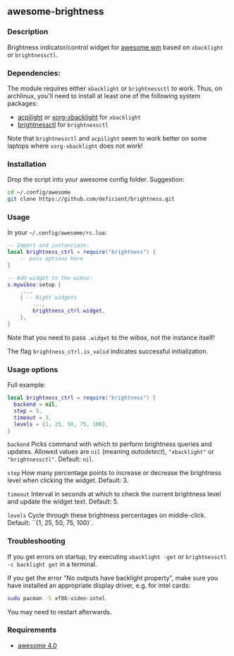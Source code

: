 ## awesome-brightness

### Description

Brightness indicator/control widget for [awesome wm](https://awesomewm.org/)
based on ``xbacklight`` or ``brightnessctl``.


### Dependencies:

The module requires either `xbacklight` or `brightnessctl` to work.
Thus, on archlinux, you'll need to install at least one of the following
system packages:

- [acpilight](https://archlinux.org/packages/extra/any/acpilight/) or
  [xorg-xbacklight](https://archlinux.org/packages/extra/x86_64/xorg-xbacklight/) for `xbacklight`
- [brightnessctl](https://archlinux.org/packages/extra/x86_64/brightnessctl/) for `brightnessctl`

Note that ``brightnessctl`` and ``acpilight`` seem to work better on some
laptops where ``xorg-xbacklight`` does not work!


### Installation

Drop the script into your awesome config folder. Suggestion:

```bash
cd ~/.config/awesome
git clone https://github.com/deficient/brightness.git
```


### Usage

In your `~/.config/awesome/rc.lua`:

```lua
-- Import and instanciate:
local brightness_ctrl = require("brightness") {
    -- pass options here
}

-- Add widget to the wibox:
s.mywibox:setup {
    ...,
    { -- Right widgets
        ...,
        brightness_ctrl.widget,
    },
}
```

Note that you need to pass `.widget` to the wibox, not the instance itself!

The flag `brightness_ctrl.is_valid` indicates successful initialization.


### Usage options

Full example:

```lua
local brightness_ctrl = require("brightness") {
  backend = nil,
  step = 5,
  timeout = 3,
  levels = {1, 25, 50, 75, 100},
}
```

`backend`
Picks command with which to perform brightness queries and updates.
Allowed values are `nil` (meaning *autodetect*), `"xbacklight"` or
`"brightnessctl"`. Default: `nil`.

`step`
How many percentage points to increase or decrease the brightness level when
clicking the widget. Default: 3.

`timeout`
Interval in seconds at which to check the current brightness level and update
the widget text. Default: 5.

`levels`
Cycle through these brightness percentages on middle-click.
Default: ``{1, 25, 50, 75, 100}`.


### Troubleshooting

If you get errors on startup, try executing `xbacklight -get` or
`brightnessctl -c backlight get` in a terminal.

If you get the error "No outputs have backlight property", make sure you have
installed an appropriate display driver, e.g. for intel cards:

```bash
sudo pacman -S xf86-video-intel
```

You may need to restart afterwards.


### Requirements

* [awesome 4.0](http://awesome.naquadah.org/)
